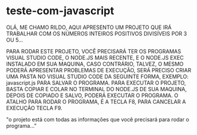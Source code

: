 # teste-com-javascript 
OLÁ, ME CHAMO RILDO, AQUI APRESENTO UM PROJETO QUE IRÁ TRABALHAR COM OS NÚMEROS INTEIROS POSITIVOS DIVISÍVEIS POR 3 OU 5...

PARA RODAR ESTE PROJETO, VOCÊ PRECISARÁ TER OS PROGRAMAS VISUAL STUDIO CODE, O NODE.JS MAIS RECENTE, 
E O NODE.JS EXEC INSTALADO EM SUA MAQUINA, CASO CONTRÁRIO, TALVEZ, O MESMO PODERÁ APRESENTAR PROBLEMAS DE EXECUÇÃO, 
SERÁ PRECISO CRIAR UMA PASTA NO VISUAL STUDIO CODE DA SEGUINTE FORMA, EXEMPLO: javascript.js PARA SALVAR O PROGRAMA.
PARA EXECUTAR O PROJETO, BASTA COPIAR E COLAR NO TERMINAL DO NODE.JS DE SUA MAQUINA, DEPOIS DE COPIADO E SALVO, PODERÁ EXECUTAR O PROGRAMA.
O ATALHO PARA RODAR O PROGRAMA, É A TECLA F8, PARA CANCELAR A EXECUÇÃO TECLA F9.

"o projeto está com todas as informações que você precisará para rodar o programa..."
